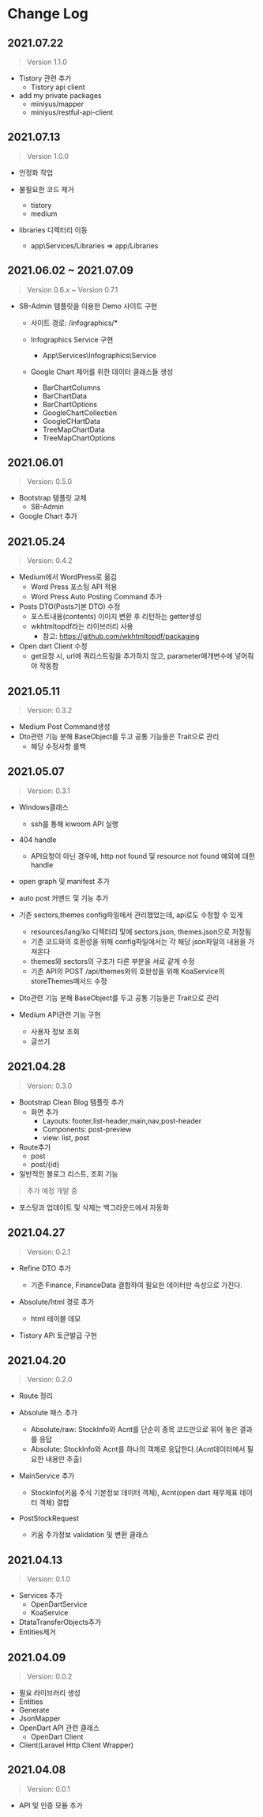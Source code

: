 # Change Log

## 2021.07.22
> Version 1.1.0
- Tistory 관련 추가
    - Tistory api client 
- add my private packages
    - miniyus/mapper
    - miniyus/restful-api-client


## 2021.07.13
> Version 1.0.0
- 안정화 작업
  
- 불필요한 코드 제거
    - tistory
    - medium
- libraries 디렉터리 이동
    - app\Services/Libraries => app/Libraries
    
## 2021.06.02 ~ 2021.07.09
> Version 0.6.x ~ Version 0.7.1

- SB-Admin 템플릿을 이용한 Demo 사이트 구현
    - 사이트 경로: /infographics/* 
    - Infographics Service 구현
        - App\Services\Infographics\Service
        
    - Google Chart 제어를 위한 데이터 클래스들 생성
        - BarChartColumns
        - BarChartData
        - BarChartOptions
        - GoogleChartCollection
        - GoogleCHartData
        - TreeMapChartData
        - TreeMapChartOptions

## 2021.06.01

> Version: 0.5.0

- Bootstrap 템플릿 교체
  - SB-Admin
- Google Chart 추가

## 2021.05.24

> Version: 0.4.2

- Medium에서 WordPress로 옮김
    - Word Press 포스팅 API 적용
    - Word Press Auto Posting Command 추가
- Posts DTO(Posts기본 DTO) 수정
    - 포스트내용(contents) 이미지 변환 후 리턴하는 getter생성
    - wkhtmltopdf라는 라이브러리 사용
        - 참고: https://github.com/wkhtmltopdf/packaging
- Open dart Client 수정
    - get요청 시, url에 쿼리스트링을 추가하지 않고, parameter매개변수에 넣어줘야 작동함

## 2021.05.11

> Version: 0.3.2

-   Medium Post Command생성
-   Dto관련 기능 분해 BaseObject를 두고 공통 기능들은 Trait으로 관리
    - 해당 수정사항 롤백

## 2021.05.07

> Version: 0.3.1

-   Windows클래스
    -   ssh를 통해 kiwoom API 실행
-   404 handle
    -   API요청이 아닌 경우에, http not found 및 resource not found 예외에 대한 handle
-   open graph 및 manifest 추가

-   auto post 커맨드 및 기능 추가

-   기존 sectors,themes config파일에서 관리했었는데, api로도 수정할 수 있게

    -   resources/lang/ko 디렉터리 및에 sectors.json, themes.json으로 저장됨
    -   기존 코드와의 호환성을 위해 config파일에서는 각 해당 json파일의 내용을 가져온다
    -   themes와 sectors의 구조가 다른 부분을 서로 같게 수정
    -   기존 API의 POST /api/themes와의 호완성을 위해 KoaService의 storeThemes메서드 수정

-   Dto관련 기능 분해 BaseObject를 두고 공통 기능들은 Trait으로 관리

-   Medium API관련 기능 구현
    -   사용자 정보 조회
    -   글쓰기

## 2021.04.28

> Version: 0.3.0

-   Bootstrap Clean Blog 템플릿 추가
    -   화면 추가
        -   Layouts: footer,list-header,main,nav,post-header
        -   Components: post-preview
        -   view: list, post
-   Route추가
    -   post
    -   post/{id}
-   일반적인 블로그 리스트, 조회 기능

> 추가 예정 개발 중

-   포스팅과 업데이트 및 삭제는 백그라운드에서 자동화

## 2021.04.27

> Version: 0.2.1

-   Refine DTO 추가

    -   기존 Finance, FinanceData 결합하여 필요한 데이터만 속성으로 가진다.

-   Absolute/html 경로 추가

    -   html 테이블 데모

-   Tistory API 토큰발급 구현

## 2021.04.20

> Version: 0.2.0

-   Route 정리
-   Absolute 패스 추가

    -   Absolute/raw: StockInfo와 Acnt를 단순히 종목 코드만으로 묶어 놓은 결과를 응답
    -   Absolute: StockInfo와 Acnt를 하나의 객체로 응답한다.(Acnt데이터에서 필요한 내용만 추출)

-   MainService 추가
    -   StockInfo(키움 주식 기본정보 데이터 객체), Acnt(open dart 재무제표 데이터 객체) 결합
-   PostStockRequest
    -   키움 주가정보 validation 및 변환 클래스

## 2021.04.13

> Version: 0.1.0

-   Services 추가
    -   OpenDartService
    -   KoaService
-   DtataTransferObjects추가
-   Entities제거

## 2021.04.09

> Version: 0.0.2

-   필요 라이브러리 생성
-   Entities
-   Generate
-   JsonMapper
-   OpenDart API 관련 클래스
    -   OpenDart Client
-   Client(Laravel Http Client Wrapper)

## 2021.04.08

> Version: 0.0.1

-   API 및 인증 모듈 추가
